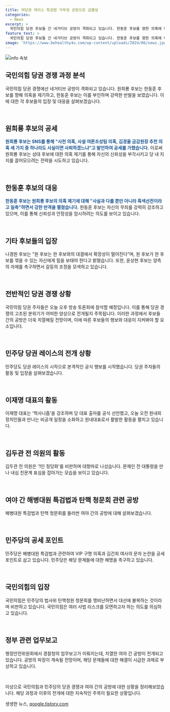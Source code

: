 ```yaml
---
title: 여당권 레이스 특검법 거부권 공방으로 급물살
categories:
  - News
excerpt: >
  국민의힘 당권 후보들 간 네거티브 공방이 격화되고 있습니다. 한동훈 후보를 향한 의혹에 대해 원희룡 후보가 사퇴 압박을 하며 공세 수위를 높였고, 다른 후보들도 치열한 공방을 이어가고 있습니다. 민주당의 당권 레이스도 본격화되었는데, 이재명 대표와 김두관 전 의원의 활동이 시작됐습니다. 민주당과 국민의힘 간 해병대원 특검법과 탄핵 청문회를 둘러싼 여야 공방도 예고되어 있습니다. 4명의 당권 후보들은 오늘 오후 방송 토론회에 참석할 예정이며, 이에 관련된 소식이 계속 전해질 것으로 보입니다.
feature_text: >
  국민의힘 당권 후보들 간 네거티브 공방이 격화되고 있습니다. 한동훈 후보를 향한 의혹에 대해 원희룡 후보가 사퇴 압박을 하며 공세 수위를 높였고, 다른 후보들도 치열한 공방을 이어가고 있습니다. 민주당의 당권 레이스도 본격화되었는데, 이재명 대표와 김두관 전 의원의 활동이 시작됐습니다. 민주당과 국민의힘 간 해병대원 특검법과 탄핵 청문회를 둘러싼 여야 공방도 예고되어 있습니다. 4명의 당권 후보들은 오늘 오후 방송 토론회에 참석할 예정이며, 이에 관련된 소식이 계속 전해질 것으로 보입니다.
image: 'https://www.behealthy4u.com/wp-content/uploads/2024/06/news.jpg'
---
```


<p><img src="https://www.behealthy4u.com/wp-content/uploads/2024/06/news.jpg" alt="info 속보" /></p>

<h2 data-ke-size="size26">국민의힘 당권 경쟁 과정 분석</h2>

<p>국민의힘 당권 경쟁에선 네거티브 공방이 격화되고 있습니다. 원희룡 후보는 한동훈 후보를 향해 의혹을 제기하고, 한동훈 후보는 이를 부인하며 강력한 반발을 보였습니다. 이에 대한 각 후보들의 입장 및 대응을 살펴보겠습니다.</p>

<p data-ke-size="size16">&nbsp;</p>

<h2 data-ke-size="size24">원희룡 후보의 공세</h2>

<p><b><span style="color: #1a5490;">원희룡 후보는 SNS를 통해 "사천 의혹, 사설 여론조성팀 의혹, 김경율 금감원장 추천 의혹 세 가지 중 하나라도 사실이면 사퇴하겠느냐"고 발언하여 공세를 가했습니다.</span></b> 이로써 원희룡 후보는 상대 후보에 대한 의혹 제기를 통해 자신의 신뢰성을 부각시키고 당 내 지지를 끌어모으려는 전략을 시도하고 있습니다.</p>

<p data-ke-size="size16">&nbsp;</p>

<h2 data-ke-size="size24">한동훈 후보의 대응</h2>

<p><b><span style="color: #1a5490;">한동훈 후보는 원희룡 후보의 의혹 제기에 대해 "사실과 다를 뿐만 아니라 흑색선전이라고 일축"하면서 강한 반격을 펼쳤습니다.</span></b> 한동훈 후보는 자신의 무죄를 강력히 강조하고 있으며, 이를 통해 신뢰성과 안정성을 암시하려는 의도를 보이고 있습니다. </p>

<p data-ke-size="size16">&nbsp;</p>

<h2 data-ke-size="size24">기타 후보들의 입장</h2>

<p>나경원 후보는 "원 후보는 한 후보와의 대결에서 확장성이 떨어진다"며, 원 후보가 한 후보를 꺾을 수 있는 자신에게 힘을 보태야 한다고 밝혔습니다. 또한, 윤상현 후보는 양측의 자제를 촉구하면서 갈등의 조정을 모색하고 있습니다.</p>

<p data-ke-size="size16">&nbsp;</p>

<h2 data-ke-size="size24">전반적인 당권 경쟁 상황</h2>

<p>국민의힘 당권 주자들은 오늘 오후 방송 토론회에 참석할 예정입니다. 이를 통해 당권 경쟁의 고조된 분위기가 어떠한 양상으로 전개될지 주목됩니다. 이러한 과정에서 후보들 간의 공방은 더욱 치열해질 전망이며, 이에 따른 후보들의 행보와 대응이 지켜봐야 할 요소입니다. </p>

<p data-ke-size="size16">&nbsp;</p>

<h2 data-ke-size="size26">민주당 당권 레이스의 전개 상황</h2>

<p>민주당도 당권 레이스의 시작으로 본격적인 공식 행보를 시작했습니다. 당권 주자들의 활동 및 입장을 살펴보겠습니다.</p>

<p data-ke-size="size16">&nbsp;</p>

<h2 data-ke-size="size24">이재명 대표의 활동</h2>

<p>이재명 대표는 '먹사니즘'을 강조하며 당 대표 출마를 공식 선언했고, 오늘 오전 원내외 정치인들과 만나는 비공개 일정을 소화하고 원내대표로서 활발한 활동을 펼치고 있습니다.</p>

<p data-ke-size="size16">&nbsp;</p>

<h2 data-ke-size="size24">김두관 전 의원의 활동</h2>

<p>김두관 전 의원은 '1인 정당화'를 비판하며 대항마로 나섰습니다. 문재인 전 대통령을 만나 내심 친문계 표심을 잡아가는 모습을 보이고 있습니다.</p>

<p data-ke-size="size16">&nbsp;</p>

<h2 data-ke-size="size26">여야 간 해병대원 특검법과 탄핵 청문회 관련 공방</h2>

<p>해병대원 특검법과 탄핵 청문회를 둘러싼 여야 간의 공방에 대해 살펴보겠습니다.</p>

<p data-ke-size="size16">&nbsp;</p>

<h2 data-ke-size="size24">민주당의 공세 포인트</h2>

<p>민주당은 해병대원 특검법과 관련하여 VIP 구명 의혹과 김건희 여사의 문자 논란을 공세 포인트로 삼고 있습니다. 민주당은 해당 문제들에 대한 해명을 촉구하고 있습니다.</p>

<p data-ke-size="size16">&nbsp;</p>

<h2 data-ke-size="size24">국민의힘의 입장</h2>

<p>국민의힘은 민주당의 법사위 탄핵청원 청문회를 맹비난하면서 대선에 불복하는 것이라며 비판하고 있습니다. 국민의힘은 여러 사법 리스크를 모면하고자 하는 의도를 의심하고 있습니다.</p>

<p data-ke-size="size16">&nbsp;</p>

<h2 data-ke-size="size24">정부 관련 업무보고</h2>

<p>행정안전위원회에서 경찰청의 업무보고가 이뤄지는데, 치열한 여야 간 공방이 전개되고 있습니다. 공방의 파장이 계속될 전망이며, 해당 문제들에 대한 해결이 시급한 과제로 부상하고 있습니다.</p>

<p data-ke-size="size16">&nbsp;</p>

<p>이상으로 국민의힘과 민주당의 당권 경쟁과 여야 간의 공방에 대한 상황을 정리해보았습니다. 해당 과정과 이후의 전개에 대한 지속적인 주목이 필요한 상황입니다.</p>
생생한 뉴스, <a href="https://qoogle.tistory.com" rel="dofollow">qoogle.tistory.com</a>


